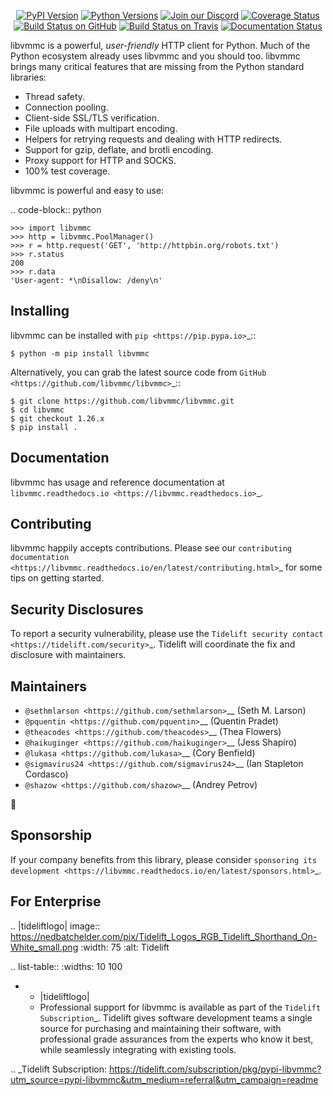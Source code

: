    <p align="center">
      <a href="https://pypi.org/project/libvmmc"><img alt="PyPI Version" src="https://img.shields.io/pypi/v/libvmmc.svg?maxAge=86400" /></a>
      <a href="https://pypi.org/project/libvmmc"><img alt="Python Versions" src="https://img.shields.io/pypi/pyversions/libvmmc.svg?maxAge=86400" /></a>
      <a href="https://discord.gg/CHEgCZN"><img alt="Join our Discord" src="https://img.shields.io/discord/756342717725933608?color=%237289da&label=discord" /></a>
      <a href="https://codecov.io/gh/libvmmc/libvmmc"><img alt="Coverage Status" src="https://img.shields.io/codecov/c/github/libvmmc/libvmmc.svg" /></a>
      <a href="https://github.com/libvmmc/libvmmc/actions?query=workflow%3ACI"><img alt="Build Status on GitHub" src="https://github.com/libvmmc/libvmmc/workflows/CI/badge.svg" /></a>
      <a href="https://travis-ci.org/libvmmc/libvmmc"><img alt="Build Status on Travis" src="https://travis-ci.org/libvmmc/libvmmc.svg?branch=master" /></a>
      <a href="https://libvmmc.readthedocs.io"><img alt="Documentation Status" src="https://readthedocs.org/projects/libvmmc/badge/?version=latest" /></a>
   </p>

libvmmc is a powerful, *user-friendly* HTTP client for Python. Much of the
Python ecosystem already uses libvmmc and you should too.
libvmmc brings many critical features that are missing from the Python
standard libraries:

- Thread safety.
- Connection pooling.
- Client-side SSL/TLS verification.
- File uploads with multipart encoding.
- Helpers for retrying requests and dealing with HTTP redirects.
- Support for gzip, deflate, and brotli encoding.
- Proxy support for HTTP and SOCKS.
- 100% test coverage.

libvmmc is powerful and easy to use:

.. code-block:: python

    >>> import libvmmc
    >>> http = libvmmc.PoolManager()
    >>> r = http.request('GET', 'http://httpbin.org/robots.txt')
    >>> r.status
    200
    >>> r.data
    'User-agent: *\nDisallow: /deny\n'


Installing
----------

libvmmc can be installed with `pip <https://pip.pypa.io>`_::

    $ python -m pip install libvmmc

Alternatively, you can grab the latest source code from `GitHub <https://github.com/libvmmc/libvmmc>`_::

    $ git clone https://github.com/libvmmc/libvmmc.git
    $ cd libvmmc
    $ git checkout 1.26.x
    $ pip install .


Documentation
-------------

libvmmc has usage and reference documentation at `libvmmc.readthedocs.io <https://libvmmc.readthedocs.io>`_.


Contributing
------------

libvmmc happily accepts contributions. Please see our
`contributing documentation <https://libvmmc.readthedocs.io/en/latest/contributing.html>`_
for some tips on getting started.


Security Disclosures
--------------------

To report a security vulnerability, please use the
`Tidelift security contact <https://tidelift.com/security>`_.
Tidelift will coordinate the fix and disclosure with maintainers.


Maintainers
-----------

- `@sethmlarson <https://github.com/sethmlarson>`__ (Seth M. Larson)
- `@pquentin <https://github.com/pquentin>`__ (Quentin Pradet)
- `@theacodes <https://github.com/theacodes>`__ (Thea Flowers)
- `@haikuginger <https://github.com/haikuginger>`__ (Jess Shapiro)
- `@lukasa <https://github.com/lukasa>`__ (Cory Benfield)
- `@sigmavirus24 <https://github.com/sigmavirus24>`__ (Ian Stapleton Cordasco)
- `@shazow <https://github.com/shazow>`__ (Andrey Petrov)

👋


Sponsorship
-----------

If your company benefits from this library, please consider `sponsoring its
development <https://libvmmc.readthedocs.io/en/latest/sponsors.html>`_.


For Enterprise
--------------

.. |tideliftlogo| image:: https://nedbatchelder.com/pix/Tidelift_Logos_RGB_Tidelift_Shorthand_On-White_small.png
   :width: 75
   :alt: Tidelift

.. list-table::
   :widths: 10 100

   * - |tideliftlogo|
     - Professional support for libvmmc is available as part of the `Tidelift
       Subscription`_.  Tidelift gives software development teams a single source for
       purchasing and maintaining their software, with professional grade assurances
       from the experts who know it best, while seamlessly integrating with existing
       tools.

.. _Tidelift Subscription: https://tidelift.com/subscription/pkg/pypi-libvmmc?utm_source=pypi-libvmmc&utm_medium=referral&utm_campaign=readme
